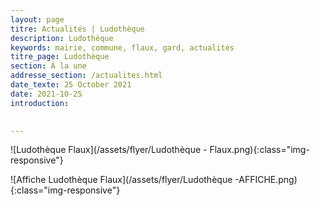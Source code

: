 ```yaml
---
layout: page
titre: Actualités | Ludothèque
description: Ludothèque
keywords: mairie, commune, flaux, gard, actualités
titre_page: Ludothèque
section: À la une
addresse_section: /actualites.html
date_texte: 25 October 2021
date: 2021-10-25
introduction: 

  
---
```



![Ludothèque Flaux](/assets/flyer/Ludothèque - Flaux.png){:class="img-responsive"}

![Affiche Ludothèque Flaux](/assets/flyer/Ludothèque -AFFICHE.png){:class="img-responsive"}
